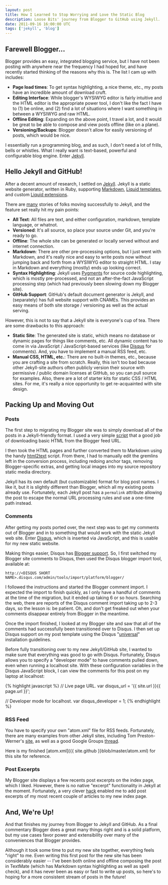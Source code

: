 ```yaml
---
layout: post
title: How I Learned to Stop Worrying and Love the Static Blog
description: Loose Bits' journey from Blogger to GitHub using Jekyll.
date: 2011-09-16 16:00:00 UTC
tags: ['jekyll', 'blog']
---
```


## Farewell Blogger...

Blogger provides an easy, integrated blogging service, but I have not been
posting with anywhere near the frequency I had hoped for, and have recently
started thinking of the reasons why this is. The list I cam up with includes:

* **Page load times**: To get syntax highlighting, a nice theme, etc., my
  posts have an incredible amount of download cruft.
* **Editing Interface**: While blogger's WYSIWYG editor is fairly intuitive
  and the HTML editor is the appropriate power tool, I don't like the fact
  I have to (1) be online, and (2) find a lot of situations where I want
  something in between a WYSIWYG and raw HTML.
* **Offline Editing**: Expanding on the above point, I travel a lot, and it
  would be great to be able to compose and view posts offline (like on a
  plane).
* **Versioning/Backups**: Blogger doesn't allow for easily versioning of
  posts, which would be nice.

I essentially run a programming blog, and as such, I don't need a lot of
frills, bells or whistles. What I really want is text-based, powerful
and configurable blog engine. Enter [Jekyll][jekyll].

[jekyll]: http://jekyllrb.com/

## Hello Jekyll and GitHub!

After a decent amount of research, I settled on [Jekyll][jekyll]. Jekyll is
a static website generator, written in Ruby, supporting
[Markdown](http://daringfireball.net/projects/markdown/),
[Liquid templates](http://liquidmarkup.org/), and custom
[Liquid extensions](https://github.com/mojombo/jekyll/wiki/liquid-extensions).

There are [many](http://www.google.com/search?q=moving+to+jekyll) stories of
folks moving successfully to Jekyll, and the feature set really hit my pain
points:

* **All Text**: All files are text, and either configuration, markdown,
  template language, or whatnot.
* **Versioned**: It's all source, so place your source under Git, and you're
  ready to go.
* **Offline**: The whole site can be generated or locally served without
  and internet connection.
* **Markdown**: There are other pre-processing options, but I just went with
  Markdown, and it's really nice and easy to write posts now without jumping
  back and forth from a WYSIWYG editor to straight HTML. I stay in Markdown
  and everything (mostly) ends up looking correct.
* **Syntax Highlighting**: Jekyll uses [Pygments](http://pygments.org/) for
  source code highlighting, which is mostly pre-processed, and not an
  after-the-fact JavaScript processing step (which had previously been slowing
  down my Blogger site).
* **GitHub Support**: GitHub's default document generator is Jekyll, and
  (separately) has full website support with CNAMEs. This provides an easy
  means of both site storage / versioning as well as the actual serving.

<!-- more start -->

However, this is not to say that a Jekyll site is everyone's cup of tea.
There are some drawbacks to this approach:

* **Static Site**: The generated site is static, which means no database or
  dynamic pages for things like comments, etc. All dynamic content has to come
  in via JavaScript / JavaScript-based services (like [Disqus][disqus] for
  comments). And, you have to implement a manual RSS feed, etc.
* **Manual CSS, HTML, etc.**: There are no built-in themes, etc., because you
  are crafting a site from scratch. Really, this isn't too bad because other
  Jekyll-site authors often publicly version their source with permissive /
  public domain licenses at GitHub, so you can pull source for examples.
  Also, there are a lot of starter kits for static CSS / HTML sites.
  For me, it's really a nice opportunity to get re-acquainted with site design.

[disqus]: http://disqus.com/

## Packing Up and Moving Out

### Posts

The first step to migrating my Blogger site was to simply download all of the
posts in a Jekyll-friendly format.  I used a very simple
[script](https://gist.github.com/1115810) that a good job of downloading
basic HTML from the Blogger feed URL.

I then took the HTML pages and further converted them to Markdown using
the handy [html2text](http://www.aaronsw.com/2002/html2text/) script.
From there, I had to manually edit the gremlins left in the conversion process,
including redoing anchor tags, removing Blogger-specific extras, and getting
local images into my source repository static media directory.

Jekyll has its own default (but customizable) format for blog post names. I
like it, but it is slightly different than Blogger, which all my existing
posts already use. Fortunately, each Jekyll post has a ``permalink`` attribute
allowing the post to escape the normal URL processing rules and use a one-time
path instead.

### Comments

After getting my posts ported over, the next step was to get my comments out
of Blogger and in to something that would work with the static Jekyll web site.
Enter [Disqus][disqus], which is inserted via JavaScript, and this is usable
for my new static website.

Making things easier, Disqus has
[Blogger support](http://loose-bits.disqus.com/admin/blogger/). So, I first
switched my Blogger site comments to Disqus, then used the Disqus blogger
import tool, available at:

    http://<DISQUS SHORT NAME>.disqus.com/admin/tools/import/platform/blogger/

I followed the instructions and started the Blogger comment import. I expected
the import to finish quickly, as I only have a handful of comments at the time
of the migration, but it ended up taking 6 or so hours. Searching the web,
there are reports of the Disqus comment import taking up to 2-3 days, so
the lesson is: be patient. Oh, and don't get freaked out when your comments
disappear entirely from Blogger in the meantime.

Once the import finished, I looked at my Blogger site and saw that all of the
comments had successfully been transitioned over to Disqus. I then set up
Disqus support on my post template using the Disqus
"[universal](http://docs.disqus.com/developers/universal/)" installation
guidelines.

Before fully transitioning over to my new Jekyll/GitHub site, I wanted to
make sure that everything was good to go with Disqus. Fortunately, Disqus
allows you to specify a "developer mode" to have comments pulled down, even
when running a localhost site. With these configuration variables in the Disqus
JavaScript block, I can view the comments for this post on my laptop at
localhost:

{% highlight javascript %}
// Live page URL.
var disqus_url = '{{ site.url }}{{ page.url }}';

// Developer mode for localhost.
var disqus_developer = 1;
{% endhighlight %}

### RSS Feed

You have to specify your own "atom.xml" file for RSS feeds. Fortunately,
there are many examples from other Jekyll sites, including Tom Preston-Werner's
[site](https://github.com/mojombo/mojombo.github.com),
as well as a good Google Groups
[thread](http://groups.google.com/group/jekyll-rb/browse_thread/thread/5a8af8abb59ff9ac/914585f6e43e9b92).

Here is my finished [atom.xml]({{ site.github }}blob/master/atom.xml) for this
site for reference.

### Post Excerpts

My Blogger site displays a few recents post excerpts on the index page, which
I liked. However, there is no native "excerpt" functionality in Jekyll at
the moment. Fortunately, a very clever
[hack](http://kaspa.rs/2011/04/jekyll-hacks-html-excerpts/) enabled me to
add post excerpts of my most recent couple of articles to my new index page.

## And, We're Up!

And that finishes my journey from Blogger to Jekyll and GitHub. As a final
commentary Blogger does a great many things right and is a solid platform, but
my use cases favor power and extensibility over many of the conveniences that
Blogger provides.

Although it took some time to put my new site together, everything feels
"right" to me. Even writing this first post for the new site has been
considerably easier -- I've been both online and offline composing the post in
TextMate (which has Markdown syntax highlighting as well as spell check),
and it has never been as easy or fast to write up posts, so here's to hoping
for a more consistent stream of posts in the future!

<!-- more end -->